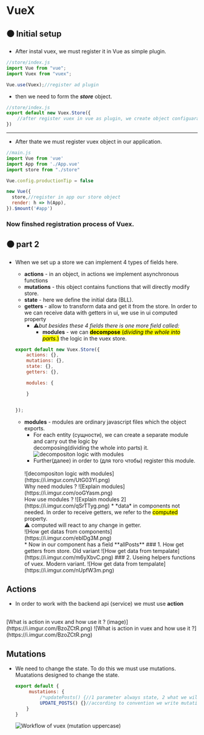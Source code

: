 # VueX

## ⚫ Initial setup

* After instal vuex, we must register it in Vue as simple plugin.
```javascript
//store/index.js
import Vue from "vue";
import Vuex from "vuex";

Vue.use(Vuex);//register ad plugin
```
* then we need to form the ***store*** object.
```javascript
//store/index.js
export default new Vuex.Store({
    //after register vuex in vue as plugin, we create object configuaration for vuex.
})
```
<hr/>

* After thate we must register vuex object in our application.
```javascript
//main.js
import Vue from 'vue'
import App from './App.vue'
import store from "./store"

Vue.config.productionTip = false

new Vue({
  store,//register in app our store object
  render: h => h(App),
}).$mount('#app')

```

### Now finshed registration process of Vuex.

## ⚫ part 2

* When we set up a store we can implement 4 types of fields here.
    * **actions** - in an object, in actions we implement asynchronous functions
    * **mutations** - this object contains functions that will directly modify store.
    * **state** - here we define the initial data (BLL).
    * **getters** - allow to transform data and get it from the store. In order to we can receive data with getters in ui, we use in ui computed property
        * ⚠*but besides these 4 fields there is one more field called:*
            * **modules** - we can  <span style="background: yellow; color: black;">**decompose** (*dividing the whole into parts.*)</span> the logic in the vuex store.
    ```javascript
    export default new Vuex.Store({
        actions: {},
        mutations: {},
        state: {},
        getters: {},

        modules: {

        }


    });

    ```

    * **modules** -  modules are ordinary javascript files which the object exports.
        * For each entity (сущности), we can create a separate module and carry out the logic by decomposing(dividing the whole into parts) it.
        ![decompositon logic with modules](https://i.imgur.com/LgwEp2M.png)
        * Further(далее) in order to (для того чтобы) register this module.
        <br/>
        ![decompositon logic with modules](https://i.imgur.com/UtG03YI.png)
        <br/>
        Why need modules ?
        ![Explain modules](https://i.imgur.com/ooGYasm.png)
        <br/>
        How use modules ?
        ![Explain modules 2](https://i.imgur.com/qSrTTyg.png)
        * *data* in components not needed. In order to receive getters, we refer to the <span style="background: yellow; color: black;">computed</span> property.
        <br/>
        ⚠ computed will react to any change in getter.
        <br/>
        ![How get datas from components](https://i.imgur.com/eblDg3M.png)
        <br/>
        * Now in our component has a field **allPosts**
        ### 1. How get getters from store. Old variant
        ![How get data from tempalate](https://i.imgur.com/m6yXbvC.png)
        ### 2. Useing helpers functions of vuex. Modern variant.
        ![How get data from tempalate](https://i.imgur.com/nUpfW3m.png)


## Actions
* In order to work with the backend api (service) we must use **action**
<br/>
[What is action in vuex and how use it ? (image)](https://i.imgur.com/BzoZCtR.png)
![What is action in vuex and how use it ?](https://i.imgur.com/BzoZCtR.png)

## Mutations
 * We need to change the state. To do this we must use mutations. <br/>
    Muatations designed to change the state.

    ```javascript
    export default {
         mustations: {
             /*updatePosts() {//1 parameter always state, 2 what we will transfer to it}*/
             UPDATE_POSTS() {}//according to convention we write mutation name uppercase
        }
    }
    ```
    ![Workflow of vuex (mutation uppercase)](https://miro.medium.com/max/4660/1*fZqgEDSsxBfj25s-eL0bMQ.png)

    




        


        
